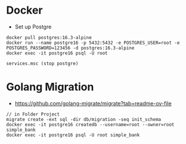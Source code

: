 # Docker

- Set up Postgre

```
docker pull postgres:16.3-alpine
docker run --name postgre16 -p 5432:5432 -e POSTGRES_USER=root -e POSTGRES_PASSWORD=123456 -d postgres:16.3-alpine
docker exec -it postgre16 psql -U root

services.msc (stop postgre)
```

# Golang Migration

- https://github.com/golang-migrate/migrate?tab=readme-ov-file

```
// in Folder Project
migrate create -ext sql -dir db/migration -seq init_schema
docker exec -it postgre16 createdb --username=root --owner=root simple_bank
docker exec -it postgre16 psql -U root simple_bank
```
